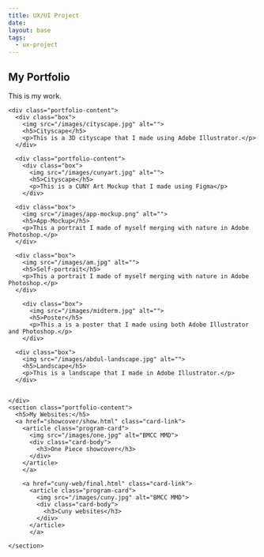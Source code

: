 ```yaml
---
title: UX/UI Project
date:
layout: base
tags:
  - ux-project
---
```


<section class="portfolio" id="portfolio">
    <div class="center">
      <h2>My Portfolio</h2>
      <p>This is my work.</p>
    </div>
  
    <div class="portfolio-content">
      <div class="box">
        <img src="/images/cityscape.jpg" alt="">
        <h5>Cityscape</h5>
        <p>This is a 3D cityscape that I made using Adobe Illustrator.</p>
      </div>

      <div class="portfolio-content">
        <div class="box">
          <img src="/images/cunyart.jpg" alt="">
          <h5>Cityscape</h5>
          <p>This is a CUNY Art Mockup that I made using Figma</p>
        </div>
  
      <div class="box">
        <img src="/images/app-mockup.png" alt="">
        <h5>App-Mockup</h5>
        <p>This a portrait I made of myself merging with nature in Adobe Photoshop.</p>
      </div>

      <div class="box">
        <img src="/images/am.jpg" alt="">
        <h5>Self-portrait</h5>
        <p>This a portrait I made of myself merging with nature in Adobe Photoshop.</p>
      </div>
  
        <div class="box">
          <img src="/images/midterm.jpg" alt="">
          <h5>Poster</h5>
          <p>This a is a poster that I made using both Adobe Illustrator and Photoshop.</p>
        </div>
  
      <div class="box">
        <img src="/images/abdul-landscape.jpg" alt="">
        <h5>Landscape</h5>
        <p>This is a landscape that I made in Adobe Illustrator.</p>
      </div>
  
  
    </div>
    <section class="portfolio-content">
      <h5>My Websites:</h5>
      <a href="showcover/show.html" class="card-link">
        <article class="program-card">
          <img src="/images/one.jpg" alt="BMCC MMD">
          <div class="card-body">
            <h3>One Piece showcover</h3>
          </div>
        </article>
        </a>
  
        <a href="cuny-web/final.html" class="card-link">
          <article class="program-card">
            <img src="/images/cuny.jpg" alt="BMCC MMD">
            <div class="card-body">
              <h3>Cuny websites</h3>
            </div>
          </article>
          </a>
  
    </section>
